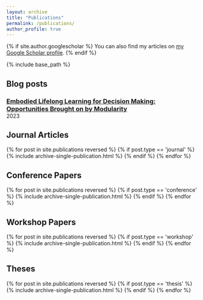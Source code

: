 ```yaml
---
layout: archive
title: "Publications"
permalink: /publications/
author_profile: true
---
```


{% if site.author.googlescholar %}
  You can also find my articles on <a href="{{ site.author.googlescholar }}">my Google Scholar profile</a>.
{% endif %}

{% include base_path %}

Blog posts
-----
<h3 class="archive__item-title" itemprop="headline" style="margin-bottom:0px;">
    <a href="https://lis.csail.mit.edu/embodied-lifelong-learning-for-decision-making/">Embodied Lifelong Learning for Decision Making: Opportunities Brought on by Modularity</a>
</h3>
<p style="margin-top:0px;">
  2023
</p>


<!-- Preprints
-----

{% for post in site.publications reversed %}
  {% if post.type == 'preprint' %}
    {% include archive-single-publication.html %}
  {% endif %}
{% endfor %} -->

Journal Articles
-----

{% for post in site.publications reversed %}
  {% if post.type == 'journal' %}
    {% include archive-single-publication.html %}
  {% endif %}
{% endfor %}

Conference Papers
-----

{% for post in site.publications reversed %}
  {% if post.type == 'conference' %}
    {% include archive-single-publication.html %}
  {% endif %}
{% endfor %}

Workshop Papers
-----

{% for post in site.publications reversed %}
  {% if post.type == 'workshop' %}
    {% include archive-single-publication.html %}
  {% endif %}
{% endfor %}


Theses
-----

{% for post in site.publications reversed %}
  {% if post.type == 'thesis' %}
    {% include archive-single-publication.html %}
  {% endif %}
{% endfor %}
